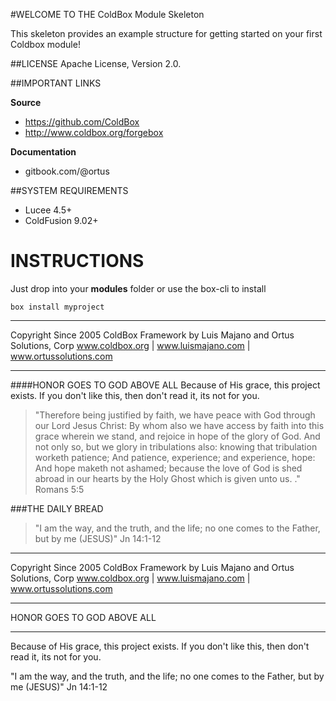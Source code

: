 #WELCOME TO THE ColdBox Module Skeleton

This skeleton provides an example structure for getting started on your first Coldbox module!

##LICENSE
Apache License, Version 2.0.

##IMPORTANT LINKS

**Source**
- https://github.com/ColdBox
- http://www.coldbox.org/forgebox

**Documentation**
- gitbook.com/@ortus

##SYSTEM REQUIREMENTS
- Lucee 4.5+
- ColdFusion 9.02+

# INSTRUCTIONS
Just drop into your **modules** folder or use the box-cli to install

`box install myproject`


********************************************************************************
Copyright Since 2005 ColdBox Framework by Luis Majano and Ortus Solutions, Corp
www.coldbox.org | www.luismajano.com | www.ortussolutions.com
********************************************************************************
####HONOR GOES TO GOD ABOVE ALL
Because of His grace, this project exists. If you don't like this, then don't read it, its not for you.

>"Therefore being justified by faith, we have peace with God through our Lord Jesus Christ:
By whom also we have access by faith into this grace wherein we stand, and rejoice in hope of the glory of God.
And not only so, but we glory in tribulations also: knowing that tribulation worketh patience;
And patience, experience; and experience, hope:
And hope maketh not ashamed; because the love of God is shed abroad in our hearts by the 
Holy Ghost which is given unto us. ." Romans 5:5

###THE DAILY BREAD
 > "I am the way, and the truth, and the life; no one comes to the Father, but by me (JESUS)" Jn 14:1-12

********************************************************************************
Copyright Since 2005 ColdBox Framework by Luis Majano and Ortus Solutions, Corp
www.coldbox.org | www.luismajano.com | www.ortussolutions.com
********************************************************************************
HONOR GOES TO GOD ABOVE ALL
********************************************************************************
Because of His grace, this project exists. If you don't like this, then don't read it, its not for you.

 "I am the way, and the truth, and the life; no one comes to the Father, but by me (JESUS)" Jn 14:1-12